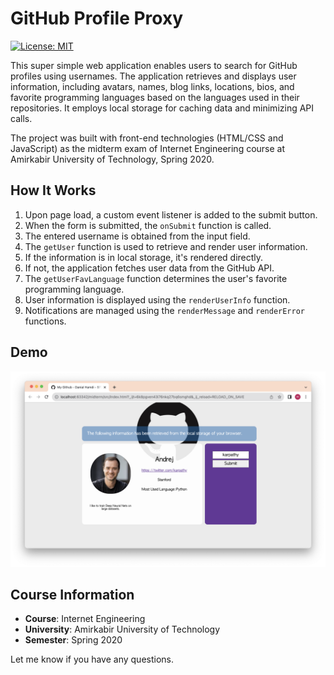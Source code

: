 # GitHub Profile Proxy

[![License: MIT](https://img.shields.io/badge/License-MIT-blue.svg)](https://opensource.org/licenses/MIT)

This super simple web application enables users to search for GitHub profiles using usernames. The application retrieves and displays user information, including avatars, names, blog links, locations, bios, and favorite programming languages based on the languages used in their repositories. It employs local storage for caching data and minimizing API calls.

The project was built with front-end technologies (HTML/CSS and JavaScript) as the midterm exam of Internet Engineering course at Amirkabir University of Technology, Spring 2020.

## How It Works

1. Upon page load, a custom event listener is added to the submit button.
2. When the form is submitted, the `onSubmit` function is called.
3. The entered username is obtained from the input field.
4. The `getUser` function is used to retrieve and render user information.
5. If the information is in local storage, it's rendered directly.
6. If not, the application fetches user data from the GitHub API.
7. The `getUserFavLanguage` function determines the user's favorite programming language.
8. User information is displayed using the `renderUserInfo` function.
9. Notifications are managed using the `renderMessage` and `renderError` functions.

## Demo
![Hello](demo.png)

## Course Information
- **Course**: Internet Engineering
- **University**: Amirkabir University of Technology  
- **Semester**: Spring 2020

Let me know if you have any questions.
